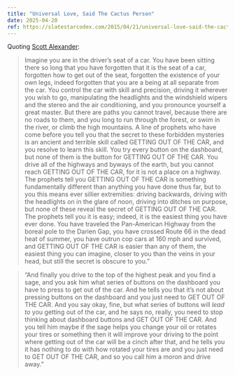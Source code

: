 ```yaml
---
title: "Universal Love, Said The Cactus Person"
date: 2025-04-20
ref: https://slatestarcodex.com/2015/04/21/universal-love-said-the-cactus-person/
---
```

Quoting [Scott Alexander](https://slatestarcodex.com/2015/04/21/universal-love-said-the-cactus-person/):

> Imagine you are in the driver’s seat of a car. You have been sitting there so long that you have forgotten that it is the seat of a car, forgotten how to get out of the seat, forgotten the existence of your own legs, indeed forgotten that you are a being at all separate from the car. You control the car with skill and precision, driving it wherever you wish to go, manipulating the headlights and the windshield wipers and the stereo and the air conditioning, and you pronounce yourself a great master. But there are paths you cannot travel, because there are no roads to them, and you long to run through the forest, or swim in the river, or climb the high mountains. A line of prophets who have come before you tell you that the secret to these forbidden mysteries is an ancient and terrible skill called GETTING OUT OF THE CAR, and you resolve to learn this skill. You try every button on the dashboard, but none of them is the button for GETTING OUT OF THE CAR. You drive all of the highways and byways of the earth, but you cannot reach GETTING OUT OF THE CAR, for it is not a place on a highway. The prophets tell you GETTING OUT OF THE CAR is something fundamentally different than anything you have done thus far, but to you this means ever sillier extremities: driving backwards, driving with the headlights on in the glare of noon, driving into ditches on purpose, but none of these reveal the secret of GETTING OUT OF THE CAR. The prophets tell you it is easy; indeed, it is the easiest thing you have ever done. You have traveled the Pan-American Highway from the boreal pole to the Darien Gap, you have crossed Route 66 in the dead heat of summer, you have outrun cop cars at 160 mph and survived, and GETTING OUT OF THE CAR is easier than any of them, the easiest thing you can imagine, closer to you than the veins in your head, but still the secret is obscure to you.”

> “And finally you drive to the top of the highest peak and you find a sage, and you ask him what series of buttons on the dashboard you have to press to get out of the car. And he tells you that it’s not about pressing buttons on the dashboard and you just need to GET OUT OF THE CAR. And you say okay, fine, but what series of buttons will *lead to* you getting out of the car, and he says no, really, you need to stop thinking about dashboard buttons and GET OUT OF THE CAR. And you tell him maybe if the sage helps you change your oil or rotates your tires or something then it will improve your driving to the point where getting out of the car will be a cinch after that, and he tells you it has nothing to do with how rotated your tires are and you just need to GET OUT OF THE CAR, and so you call him a moron and drive away.”